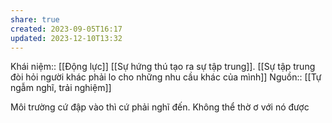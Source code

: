 ```yaml
---
share: true
created: 2023-09-05T16:17
updated: 2023-12-10T13:32
---
```

Khái niệm:: [[Động lực]]
[[Sự hứng thú tạo ra sự tập trung]]. [[Sự tập trung đòi hỏi người khác phải lo cho những nhu cầu khác của mình]] 
Nguồn:: [[Tự ngẫm nghĩ, trải nghiệm]]

Môi trường cứ đập vào thì cứ phải nghĩ đến. Không thể thờ ơ với nó được